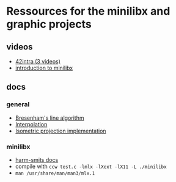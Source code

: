 # Ressources for the minilibx and graphic projects


## videos
- [42intra (3 videos)](https://elearning.intra.42.fr/tags/716/notions)
- [introduction to minilibx](https://www.youtube.com/watch?v=bYS93r6U0zg)

## docs
### general
- [Bresenham's line algorithm](https://en.wikipedia.org/wiki/Bresenham's_line_algorithm)
- [Interpolation](https://en.wikipedia.org/wiki/Interpolation)
- [Isometric projection implementation](https://www.compuphase.com/axometr.htm#CARTESIO)
### minilibx
- [harm-smits docs](https://harm-smits.github.io/42docs/libs/minilibx.html)
- compile with `ccw test.c -lmlx -lXext -lX11 -L ./minilibx`
- `man /usr/share/man/man3/mlx.1`
